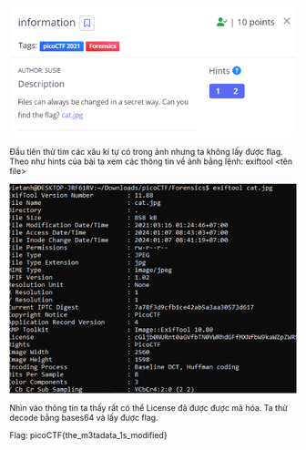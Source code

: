 ![Alt text](image.png)

Đầu tiên thử tìm các xâu kí tự có trong ảnh nhưng ta không lấy được flag.
Theo như hints của bài ta xem các thông tin về ảnh bằng lệnh: exiftool <tên file>

![Alt text](image-1.png)

Nhìn vào thông tin ta thấy rất có thể License đã được được mã hóa. Ta thử decode bằng bases64 và lấy được flag.

Flag: picoCTF{the_m3tadata_1s_modified}